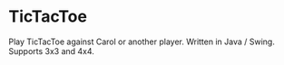 # TicTacToe
Play TicTacToe against Carol or another player. Written in Java / Swing. Supports 3x3 and 4x4.
